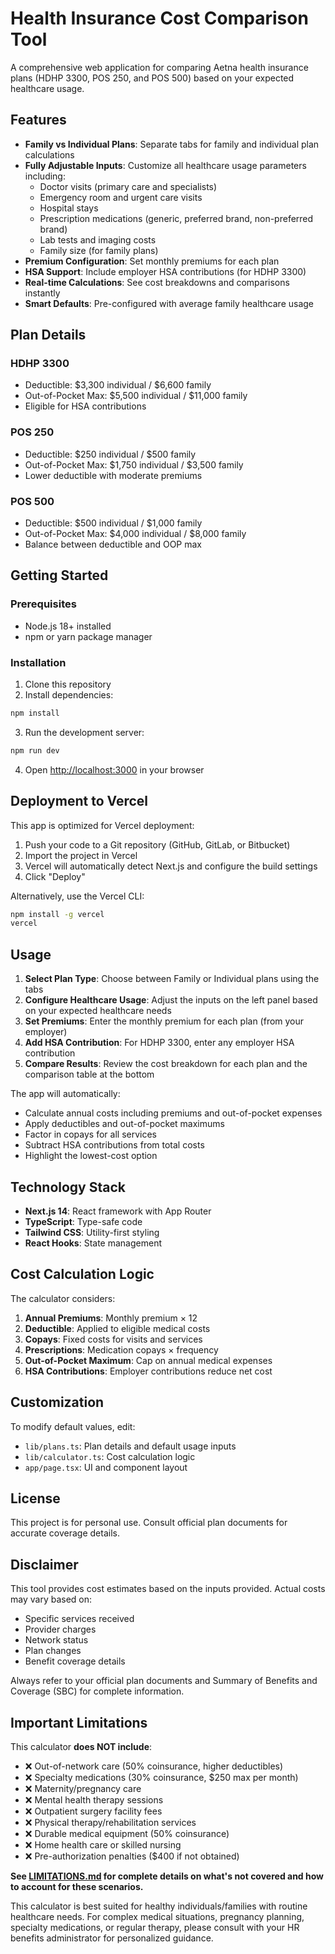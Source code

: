# Health Insurance Cost Comparison Tool

A comprehensive web application for comparing Aetna health insurance plans (HDHP 3300, POS 250, and POS 500) based on your expected healthcare usage.

## Features

- **Family vs Individual Plans**: Separate tabs for family and individual plan calculations
- **Fully Adjustable Inputs**: Customize all healthcare usage parameters including:
  - Doctor visits (primary care and specialists)
  - Emergency room and urgent care visits
  - Hospital stays
  - Prescription medications (generic, preferred brand, non-preferred brand)
  - Lab tests and imaging costs
  - Family size (for family plans)
- **Premium Configuration**: Set monthly premiums for each plan
- **HSA Support**: Include employer HSA contributions (for HDHP 3300)
- **Real-time Calculations**: See cost breakdowns and comparisons instantly
- **Smart Defaults**: Pre-configured with average family healthcare usage

## Plan Details

### HDHP 3300
- Deductible: $3,300 individual / $6,600 family
- Out-of-Pocket Max: $5,500 individual / $11,000 family
- Eligible for HSA contributions

### POS 250
- Deductible: $250 individual / $500 family
- Out-of-Pocket Max: $1,750 individual / $3,500 family
- Lower deductible with moderate premiums

### POS 500
- Deductible: $500 individual / $1,000 family
- Out-of-Pocket Max: $4,000 individual / $8,000 family
- Balance between deductible and OOP max

## Getting Started

### Prerequisites

- Node.js 18+ installed
- npm or yarn package manager

### Installation

1. Clone this repository
2. Install dependencies:

```bash
npm install
```

3. Run the development server:

```bash
npm run dev
```

4. Open [http://localhost:3000](http://localhost:3000) in your browser

## Deployment to Vercel

This app is optimized for Vercel deployment:

1. Push your code to a Git repository (GitHub, GitLab, or Bitbucket)
2. Import the project in Vercel
3. Vercel will automatically detect Next.js and configure the build settings
4. Click "Deploy"

Alternatively, use the Vercel CLI:

```bash
npm install -g vercel
vercel
```

## Usage

1. **Select Plan Type**: Choose between Family or Individual plans using the tabs
2. **Configure Healthcare Usage**: Adjust the inputs on the left panel based on your expected healthcare needs
3. **Set Premiums**: Enter the monthly premium for each plan (from your employer)
4. **Add HSA Contribution**: For HDHP 3300, enter any employer HSA contribution
5. **Compare Results**: Review the cost breakdown for each plan and the comparison table at the bottom

The app will automatically:
- Calculate annual costs including premiums and out-of-pocket expenses
- Apply deductibles and out-of-pocket maximums
- Factor in copays for all services
- Subtract HSA contributions from total costs
- Highlight the lowest-cost option

## Technology Stack

- **Next.js 14**: React framework with App Router
- **TypeScript**: Type-safe code
- **Tailwind CSS**: Utility-first styling
- **React Hooks**: State management

## Cost Calculation Logic

The calculator considers:
1. **Annual Premiums**: Monthly premium × 12
2. **Deductible**: Applied to eligible medical costs
3. **Copays**: Fixed costs for visits and services
4. **Prescriptions**: Medication copays × frequency
5. **Out-of-Pocket Maximum**: Cap on annual medical expenses
6. **HSA Contributions**: Employer contributions reduce net cost

## Customization

To modify default values, edit:
- `lib/plans.ts`: Plan details and default usage inputs
- `lib/calculator.ts`: Cost calculation logic
- `app/page.tsx`: UI and component layout

## License

This project is for personal use. Consult official plan documents for accurate coverage details.

## Disclaimer

This tool provides cost estimates based on the inputs provided. Actual costs may vary based on:
- Specific services received
- Provider charges
- Network status
- Plan changes
- Benefit coverage details

Always refer to your official plan documents and Summary of Benefits and Coverage (SBC) for complete information.

## Important Limitations

This calculator **does NOT include**:
- ❌ Out-of-network care (50% coinsurance, higher deductibles)
- ❌ Specialty medications (30% coinsurance, $250 max per month)
- ❌ Maternity/pregnancy care
- ❌ Mental health therapy sessions
- ❌ Outpatient surgery facility fees
- ❌ Physical therapy/rehabilitation services
- ❌ Durable medical equipment (50% coinsurance)
- ❌ Home health care or skilled nursing
- ❌ Pre-authorization penalties ($400 if not obtained)

**See [LIMITATIONS.md](./LIMITATIONS.md) for complete details on what's not covered and how to account for these scenarios.**

This calculator is best suited for healthy individuals/families with routine healthcare needs. For complex medical situations, pregnancy planning, specialty medications, or regular therapy, please consult with your HR benefits administrator for personalized guidance.
